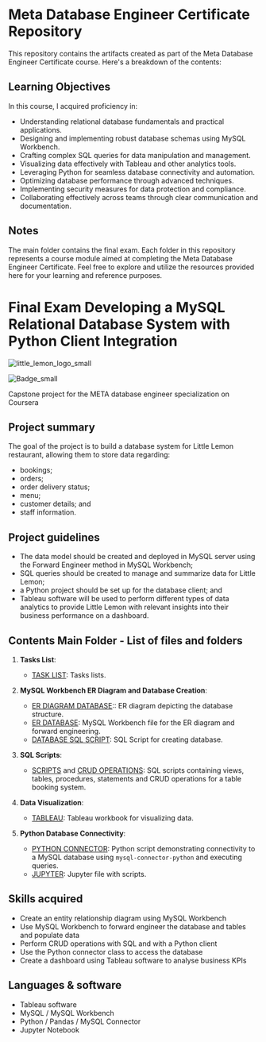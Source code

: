 # Meta Database Engineer Certificate Repository

This repository contains the artifacts created as part of the Meta Database Engineer Certificate course. Here's a breakdown of the contents:

## Learning Objectives

In this course, I acquired proficiency in:

- Understanding relational database fundamentals and practical applications.
- Designing and implementing robust database schemas using MySQL Workbench.
- Crafting complex SQL queries for data manipulation and management.
- Visualizing data effectively with Tableau and other analytics tools.
- Leveraging Python for seamless database connectivity and automation.
- Optimizing database performance through advanced techniques.
- Implementing security measures for data protection and compliance.
- Collaborating effectively across teams through clear communication and documentation.

## Notes

The main folder contains the final exam.
Each folder in this repository represents a course module aimed at completing the Meta Database Engineer Certificate. Feel free to explore and utilize the resources provided here for your learning and reference purposes.

# Final Exam Developing a MySQL Relational Database System with Python Client Integration

![little_lemon_logo_small](https://github.com/CelineBoutinon/little-lemon/assets/143210563/591c0036-f1d9-46c7-8fdf-e90fc978ff6f)

![Badge_small]('./badge.png')

Capstone project for the META database engineer specialization on Coursera

## Project summary
The goal of the project is to build a database system for Little Lemon restaurant, allowing them to store data regarding:
  - bookings;
  - orders;
  - order delivery status;
  - menu;
  - customer details; and
  - staff information.

## Project guidelines
- The data model should be created and deployed in MySQL server using the Forward Engineer method in MySQL Workbench;
- SQL queries should be created to manage and summarize data for Little Lemon;
- a Python project should be set up for the database client; and
- Tableau software will be used to perform different types of data analytics to provide Little Lemon with relevant insights into their business performance on a dashboard. 

## Contents Main Folder - List of files and folders

1. **Tasks List**:
   - [TASK LIST](./task_list.pdf): Tasks lists.

2. **MySQL Workbench ER Diagram and Database Creation**:
   - [ER DIAGRAM DATABASE](./final_ass_db.png):: ER diagram depicting the database structure.
   - [ER DATABASE](./final_database_er.mwb): MySQL Workbench file for the ER diagram and forward engineering.
   - [DATABASE SQL SCRIPT](./creation_database_script.sql): SQL Script for creating database.

3. **SQL Scripts**:
   - [SCRIPTS](./final.sql) and [CRUD OPERATIONS](./crud_operations.sql): SQL scripts containing views, tables, procedures, statements and CRUD operations for a table booking system.

4. **Data Visualization**:
   - [TABLEAU](./FinalTableau.twb): Tableau workbook for visualizing data.

5. **Python Database Connectivity**:
   - [PYTHON CONNECTOR](./final.py): Python script demonstrating connectivity to a MySQL database using `mysql-connector-python` and executing queries.
   - [JUPYTER](./LittleLemon-db-client.ipynb): Jupyter file with scripts.

## Skills acquired
* Create an entity relationship diagram using MySQL Workbench
* Use MySQL Workbench to forward engineer the database and tables and populate data
* Perform CRUD operations with SQL and with a Python client
* Use the Python connector class to access the database
* Create a dashboard using Tableau software to analyse business KPIs

## Languages & software
* Tableau software
* MySQL / MySQL Workbench
* Python / Pandas / MySQL Connector
* Jupyter Notebook